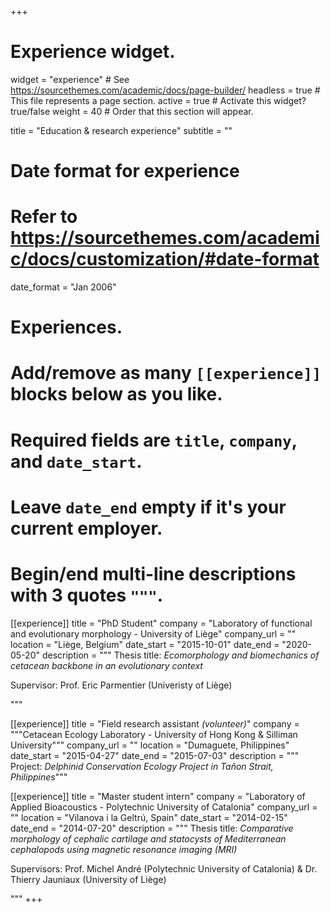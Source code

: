 +++
# Experience widget.
widget = "experience"  # See https://sourcethemes.com/academic/docs/page-builder/
headless = true  # This file represents a page section.
active = true  # Activate this widget? true/false
weight = 40  # Order that this section will appear.

title = "Education & research experience"
subtitle = ""

# Date format for experience
#   Refer to https://sourcethemes.com/academic/docs/customization/#date-format
date_format = "Jan 2006"

# Experiences.
#   Add/remove as many `[[experience]]` blocks below as you like.
#   Required fields are `title`, `company`, and `date_start`.
#   Leave `date_end` empty if it's your current employer.
#   Begin/end multi-line descriptions with 3 quotes `"""`.
[[experience]]
  title = "PhD Student"
  company = "Laboratory of functional and evolutionary morphology - University of Liège"
  company_url = ""
  location = "Liège, Belgium"
  date_start = "2015-10-01"
  date_end = "2020-05-20"
  description = """
  Thesis title: *Ecomorphology and biomechanics of cetacean backbone in an evolutionary context*

  Supervisor: Prof. Eric Parmentier (Univeristy of Liège)

  """

[[experience]]
  title = "Field research assistant *(volunteer)*"
  company = """Cetacean Ecology Laboratory - University of Hong Kong & Silliman University"""
  company_url = ""
  location = "Dumaguete, Philippines"
  date_start = "2015-04-27"
  date_end = "2015-07-03"
  description = """
   Project: *Delphinid Conservation Ecology Project in Tañon Strait, Philippines*"""


[[experience]]
  title = "Master student intern"
  company = "Laboratory of Applied Bioacoustics - Polytechnic University of Catalonia"
  company_url = ""
  location = "Vilanova i la Geltrú, Spain"
  date_start = "2014-02-15"
  date_end = "2014-07-20"
  description = """
  Thesis title: *Comparative morphology of cephalic cartilage and statocysts of Mediterranean cephalopods using magnetic resonance imaging (MRI)*

  Supervisors: Prof. Michel André (Polytechnic University of Catalonia) & Dr. Thierry Jauniaux (University of Liège)

  """
+++
